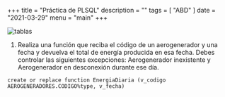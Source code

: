 +++
title = "Práctica de PLSQL"
description = ""
tags = [
    "ABD"
]
date = "2021-03-29"
menu = "main"
+++

![tablas](/PLSQL/1.png)

1. Realiza una función que reciba el código de un aerogenerador y una fecha y devuelva el total de energía producida en esa fecha. Debes controlar las siguientes excepciones: Aerogenerador inexistente y Aerogenerador en desconexión durante ese día.

~~~
create or replace function EnergiaDiaria (v_codigo AEROGENERADORES.CODIGO%type, v_fecha)
~~~